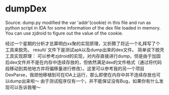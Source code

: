 # dumpDex
Source: dump.py modified the var 'addr'(cookie) in this file and run as python script in IDA for some information of the dex file loaded in memory. You can use zjdroid to figure out the value of the cookie.

经过一个星期的分析才总算明白xx聚的实现原理，又折腾了将近一个礼拜写了个工具来脱壳。 result/ 文件下是测试apk以及dump出来的dex文件。
简单说下脱壳工具实现原理： 可以参考zjdroid的实现，对内存直接进行dump，但是由于加固后dex文件并不是在内存中连续存放的，但依然满足dex的文件格式（通过将代码段移动到其他地方并将偏移量进行修改）。这里可以参考我的另一个项目DexParse，我把他移植到可在IDA上运行，那么即使在内存中并不连续存放也可以dump出来啦～
由于测试程序仅有一个，并不能保证没有Bug，如果你有什么发现可以告诉我喔～

